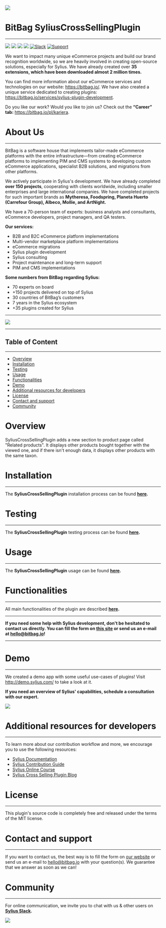 # [![](https://bitbag.io/wp-content/uploads/2021/06/CrossSelling.png)](https://bitbag.io/contact-us/?utm_source=github&utm_medium=referral&utm_campaign=plugins_cross-selling)

# BitBag SyliusCrossSellingPlugin

----

[![](https://img.shields.io/packagist/l/bitbag/crossselling-plugin.svg)](https://packagist.org/packages/bitbag/crossselling-plugin "License")
[![](https://img.shields.io/packagist/v/bitbag/crossselling-plugin.svg)](https://packagist.org/packages/bitbag/crossselling-plugin "Version")
[![](https://img.shields.io/github/actions/workflow/status/BitBagCommerce/SyliusCrossSellingPlugin/build.yml?branch=master)](https://github.com/BitBagCommerce/SyliusCrossSellingPlugin/actions "Build status")
[![](https://poser.pugx.org/bitbag/crossselling-plugin/downloads)](https://packagist.org/packages/bitbag/crossselling-plugin "Total Downloads")
[![Slack](https://img.shields.io/badge/community%20chat-slack-FF1493.svg)](http://sylius-devs.slack.com)
[![Support](https://img.shields.io/badge/support-contact%20author-blue])](https://bitbag.io/contact-us/?utm_source=github&utm_medium=referral&utm_campaign=plugins_cross-selling)

We want to impact many unique eCommerce projects and build our brand recognition worldwide, so we are heavily involved in creating open-source solutions, especially for Sylius. We have already created over **35 extensions, which have been downloaded almost 2 million times.**

You can find more information about our eCommerce services and technologies on our website: https://bitbag.io/. We have also created a unique service dedicated to creating plugins: https://bitbag.io/services/sylius-plugin-development. 

Do you like our work? Would you like to join us? Check out the **“Career” tab:** https://bitbag.io/pl/kariera. 


# About Us 
---

BitBag is a software house that implements tailor-made eCommerce platforms with the entire infrastructure—from creating eCommerce platforms to implementing PIM and CMS systems to developing custom eCommerce applications, specialist B2B solutions, and migrations from other platforms.

We actively participate in Sylius's development. We have already completed **over 150 projects**, cooperating with clients worldwide, including smaller enterprises and large international companies. We have completed projects for such important brands as **Mytheresa, Foodspring, Planeta Huerto (Carrefour Group), Albeco, Mollie, and ArtNight.**

We have a 70-person team of experts: business analysts and consultants, eCommerce developers, project managers, and QA testers.

**Our services:**
* B2B and B2C eCommerce platform implementations
* Multi-vendor marketplace platform implementations
* eCommerce migrations
* Sylius plugin development
* Sylius consulting
* Project maintenance and long-term support
* PIM and CMS implementations

**Some numbers from BitBag regarding Sylius:**
* 70 experts on board 
* +150 projects delivered on top of Sylius
* 30 countries of BitBag’s customers
* 7 years in the Sylius ecosystem
* +35 plugins created for Sylius

---
[![](https://bitbag.io/wp-content/uploads/2024/09/badges-sylius.png)](https://bitbag.io/contact-us/?utm_source=github&utm_medium=referral&utm_campaign=plugins_cross-selling)

---


## Table of Content

***

* [Overview](#overview)
* [Installation](#installation)
* [Testing](#testing)
* [Usage](#usage)
* [Functionalities](#functionalities)
* [Demo](#demo)
* [Additional resources for developers](#additional-resources-for-developers)
* [License](#license)
* [Contact and support](#contact-and-support)
* [Community](#community)

# Overview

SyliusCrossSellingPlugin adds a new section to product page called "Related products". It displays other products bought together with the viewed one, and if there isn't enough data, it displays other products with the same taxon.

# Installation
---
The **SyliusCrossSellingPlugin** installation process can be found **[here](doc/installation.md).**

# Testing 
---
The **SyliusCrossSellingPlugin** testing process can be found **[here](doc/testing.md).**

# Usage 
---
The **SyliusCrossSellingPlugin** usage can be found **[here](doc/usage.md).**

# Functionalities
---
All main functionalities of the plugin are described **[here](doc/functionalities.md).**

---

**If you need some help with Sylius development, don't be hesitated to contact us directly. You can fill the form on [this site](https://bitbag.io/contact-us/?utm_source=github&utm_medium=referral&utm_campaign=plugins_cross-selling) or send us an e-mail at hello@bitbag.io!**

---

# Demo 
---

We created a demo app with some useful use-cases of plugins! Visit http://demo.sylius.com/ to take a look at it.

**If you need an overview of Sylius' capabilities, schedule a consultation with our expert.**

[![](https://bitbag.io/wp-content/uploads/2020/10/button_free_consulatation-1.png)](https://bitbag.io/contact-us/?utm_source=github&utm_medium=referral&utm_campaign=plugins_cross-selling)

# Additional resources for developers

---
To learn more about our contribution workflow and more, we encourage you to use the following resources:
* [Sylius Documentation](https://docs.sylius.com/en/latest/)
* [Sylius Contribution Guide](https://docs.sylius.com/en/latest/contributing/)
* [Sylius Online Course](https://sylius.com/online-course/)
* [Sylius Cross Selling Plugin Blog](https://bitbag.io/blog/related-products-in-sylius-sylius-cross-selling-plugin-overview)

# License

---

This plugin's source code is completely free and released under the terms of the MIT license.

[//]: # (These are reference links used in the body of this note and get stripped out when the markdown processor does its job. There is no need to format nicely because it shouldn't be seen.)

# Contact and support

---
If you want to contact us, the best way is to fill the form on [our website](https://bitbag.io/contact-us/?utm_source=github&utm_medium=referral&utm_campaign=plugins_cross-selling) or send us an e-mail to hello@bitbag.io with your question(s). We guarantee that we answer as soon as we can!

# Community
---- 

For online communication, we invite you to chat with us & other users on **[Sylius Slack](https://sylius-devs.slack.com/).**

[![](https://bitbag.io/wp-content/uploads/2024/09/badges-partners.png)](https://bitbag.io/contact-us/?utm_source=github&utm_medium=referral&utm_campaign=plugins_cross-selling)
